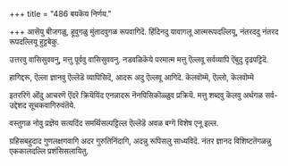 +++
title = "486 बयकॆय निर्णय."

+++
आसॆयु बीजगळु, हूवुगळु मुंतादवुगळ रूपवागिदॆ. हिंदिनदु यावागलू आत्मरूपदल्लियू, नंतरददु नंतरद रूपदल्लियू हुट्टबेकु.

उत्तरवु वासिसुववनु, मत्तु पूर्ववु वासिसुववनु. नडवळिकॆये परमात्म मत्तु ऎल्लवू सर्वव्यापि ऎंबुदु दृढपट्टिदॆ.

हागिद्दरू, ऎल्ला ज्ञानवु ऎल्लॆडॆ व्यापिसिदॆ, आदरू अदु ऎल्लवू आगिदॆ. कॆलवॊम्मॆ, ऎल्लो, कॆलवॊम्मॆ

इतररिगॆ ऒंदु आचरणॆ ऎंदरॆ क्रियॆयिंद एनन्नादरू नॆनपिसिकॊळ्ळुव प्रक्रियॆ. मत्तु शब्दवु कॆलवु अर्थगळ सर्व-उद्देशद सूचकवागिरुवंतॆये.

वस्तुगळ नोवु प्रज्ञॆय सत्यदिंद समर्थिसल्पट्टिल्ल ऎल्लॆडॆ अवळ बग्गॆ विशेष एनू इल्ल.

ग्रहिसबहुदाद गुणलक्षणवागि अदर गुरुतिनिंदागि, अदन्नु रूपिसलु साध्यविदॆ. नंतर ज्ञानद विशिष्टतॆगळन्नु एककालदल्लि प्रशंसिसलायितु.

